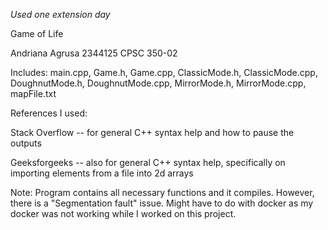*Used one extension day*

Game of Life

Andriana Agrusa 2344125 CPSC 350-02

Includes: main.cpp, Game.h, Game.cpp, ClassicMode.h, ClassicMode.cpp, DoughnutMode.h, DoughnutMode.cpp, MirrorMode.h, MirrorMode.cpp, mapFile.txt

References I used:

Stack Overflow -- for general C++ syntax help and how to pause the outputs

Geeksforgeeks -- also for general C++ syntax help, specifically on importing elements from a file into 2d arrays 

Note: Program contains all necessary functions and it compiles. However, there is a "Segmentation fault" issue. Might have to do with docker as my docker was not working while I worked on this project.
